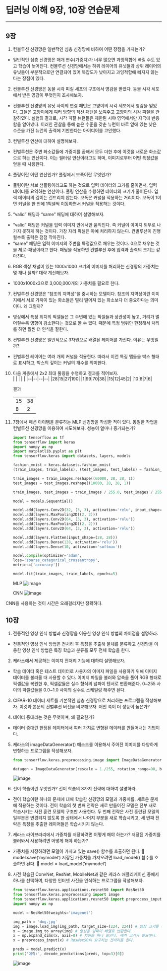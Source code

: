# 딥러닝 이해 9장, 10장 연습문제

---

## 9장

1. 컨볼루션 신경망은 일반적인 심층 신경망에 비하여 어떤 장점을 가지는가?

- 일반적인 심층 신경망은 매개 변수(가중치)가 너무 많으면 과잉적합에 빠질 수도 있고 학습이 늦어진다. 컨볼루션 신경망에서는 하위 레이어의 유닛들과 상위 레이어의 유닛들이 부분적으로만 연결되어 있어 복잡도가 낮아지고 과잉적합에 빠지지 않는다는 장점이 있다.

2. 컨볼루션 신경망은 동물 시각 피질 세포의 구조에서 영감을 받았다. 동물 시각 세포에서 받은 영감이 무엇인지 조사해보자.

- 컨볼루션 신경망의 유닛 사이의 연결 패턴은 고양이의 시각 세포에서 영감을 얻었다. 그들은 고양이에게 여러 방향의 직선 패턴을 보여주고 고양이의 시각 피질을 관찰하였다. 실험의 결과로, 시각 피질 뉴런들은 제한된 시야 영역에서만 자극에 반응함을 알아냈다. 이러한 관찰을 통해 높은 수준을 갖춘 뉴런이 바로 옆에 있는 낮은 수준을 가진 뉴런의 출력에 기반한다는 아이디어를 고안했다.

3. 컨벌루션 연산에 대하여 설명해보자.

- 컨벌루션은 주변 화소값들에 가중치를 곱해서 모두 더한 후에 이것을 새로운 화소값으로 하는 연산이다. 이는 필터링 연산이라고도 하며, 이미지로부터 어떤 특징값을 얻을 때 사용한다.

4. 풀링이란 어떤 연산인가? 풀링에서 보폭이란 무엇인가?

- 풀링이란 서브 샘플링이라고도 하는 것으로 입력 데이터의 크기를 줄이면서, 입력 데이터를 요약하는 연산이다. 풀링 연산을 수행하면 데이터의 크기가 줄어든다. 입력 데이터의 깊이는 건드리지 않는다. 보폭은 커널을 적용하는 거리이다. 보폭이 1이면 커널을 한 번에 1픽셀씩 이동하면서 커널을 적용하는 것이다.

5. “valid” 패딩과 “same” 패딩에 대하여 설명해보자.

- “valid” 패딩은 커널을 입력 이미지 안에서만 움직인다. 즉 커널이 이미지 외부로 나가지 못하게 하는 것이다. 가장 자리 픽셀은 아예 처리하지 않는다. 컨벌루션이 진행될수록 출력은 점점 작아진다.
- “same” 패딩은 입력 이미지의 주변을 특정값으로 채우는 것이다. 0으로 채우는 것을 제로-패딩이라고 한다. 패딩을 적용하면 컨벌루션 후에 입력과 출력의 크기는 같아진다.

6. RGB 색상 채널이 있는 1000x1000 크기의 이미지를 처리하는 신경망의 가중치는 몇 개나 될까? 대략 계산해보자.

- 1000x1000x3으로 3,000,000개의 가중치를 필요로 한다.

7. 컨벌루션 신경망은 “참조의 지역성”을 중시하는 모델이다. 참조의 지역성이란 이미지에서 서로 가까이 있는 화소들은 멀리 떨어져 있는 화소보다 더 중요하다는 의미이다. 왜 그럴까?

- 영상에서 특정 위치의 픽셀들은 그 주변에 있는 픽셀들과 상관성이 높고, 거리가 멀어질수록 영향이 감소한다는 것으로 볼 수 있다. 때문에 특정 범위만 한정해서 처리를 하면 훨씬 더 인식을 잘한다.

8. 컨벌루션 신경망은 일반적으로 3차원으로 배열된 레이어를 가진다. 이유는 무엇일까?

- 컨벌루션 레이어는 여러 개의 커널을 적용한다. 따라서 이런 특징 맵들을 박스 형태로 표시하고, 박스의 깊이는 커널의 개수를 의미한다.

10. 다음 계층에서 2x2 최대 풀링을 수행하고 결과를 적어보자.  
    | | | | |
    |--|--|--|--|
    |28|15|27|190|
    |1|99|70|38|
    |15|12|45|2|
    |10|8|7|6|

    결과

    |     |     |
    | --- | --- |
    | 15  | 38  |
    | 8   | 2   |

11. 7장에서 패션 아이템을 분류하는 MLP 신경망을 작성한 적이 있다. 동일한 작업을 컨벌루션 신경망을 이용하여 시도해보자. 성능이 얼마나 증가되는가?

    ```python
    import tensorflow as tf
    from tensorflow import keras
    import numpy as np
    import matplotlib.pyplot as plt
    from tensorflow.keras import datasets, layers, models

    fashion_mnist = keras.datasets.fashion_mnist
    (train_images, train_labels), (test_images, test_labels) = fashion_mnist.load_data()

    train_images = train_images.reshape((60000, 28, 28, 1))
    test_images = test_images.reshape((10000, 28, 28, 1))

    train_images, test_images = train_images / 255.0, test_images / 255.0

    model = models.Sequential()

    model.add(layers.Conv2D(32, (3, 3), activation='relu', input_shape=(28, 28, 1)))
    model.add(layers.MaxPooling2D((2, 2)))
    model.add(layers.Conv2D(64, (3, 3), activation='relu'))
    model.add(layers.MaxPooling2D((2, 2)))
    model.add(layers.Conv2D(64, (3, 3), activation='relu'))

    model.add(layers.Flatten(input_shape=(28, 28)))
    model.add(layers.Dense(128, activation='relu'))
    model.add(layers.Dense(10, activation='softmax'))

    model.compile(optimizer='adam',
    loss='sparse_categorical_crossentropy',
    metrics=['accuracy'])

    model.fit(train_images, train_labels, epochs=5)
    ```

    MLP
    ![image](https://user-images.githubusercontent.com/76952602/143684455-8dea0480-8233-45bb-982c-a5fb3af2eb51.png)

    CNN
    ![image](https://user-images.githubusercontent.com/76952602/143684464-3f69ce92-561b-417c-86a6-0197909ef420.png)

CNN을 사용하는 것이 시간은 오래걸리지만 정확하다.

## 10장

1. 전통적인 영상 인식 방법과 신경망을 이용한 영상 인식 방법의 차이점을 설명하라.

- 전통적인 영상 인식 방법은 전처리 후 특징을 추출해 물체를 분류하고 신경망을 이용한 영상 인식 방법은 특징 학습과 분류를 모두 전체 학습을 한다.

2. 케라스에서 제공하는 이미지 전처리 기능에 대하여 설명해보자.

- 학습 데이터 혹은 테스트 데이터로 사용자의 이미지 파일을 사용하기 위해 이미지 데이터를 불러올 때 사용할 수 있다. 이미지 파일을 불러와 압축을 풀어 RGB 형태로 픽셀값을 복원한 후, 픽셀값들은 실수 형식의 넘파이 텐서로 변환해준다. 0~255 사이의 픽셀값들을 0.0~1.0 사이의 실수로 스케일링 해주면 된다.

3. CIFAR-10 데이터 세트를 기본적인 심층 신경망으로 처리하는 프로그램을 작성해보자. 이것과 본문의 컨벌루션 버전을 비교해보자. 어떤 쪽이 더 성능이 높은가?

4. 데이터 증대라는 것은 무엇이며, 왜 필요한가?

- 데이터 증대란 한정된 데이터에서 여러 가지로 변형된 데이터를 만들어내는 기법이다.

5. 케라스의 imageDataGenerator() 메소드를 이용해서 주어진 이미지를 다양하게 변형하는 프로그램을 작성해보자.

   ```python
   from tensorflow.keras.preprocessing.image import ImageDataGenerator

   datagen = ImageDataGenerator(rescale = 1./255, rotation_range=90, brightness_range=[0.8, 1.0], width_shift_range=0.2, zoom_range=[0.8, 1.2], height_shift_range=0.2)
   ```

   ![image](https://user-images.githubusercontent.com/76952602/143684501-b5459728-3500-45f3-8fe2-864f1e49bf1b.png)

6. 전이 학습이란 무엇인가? 전이 학습의 3가지 전략에 대하여 설명하라.

- 전이 학습이란 하나의 문제에 대해 학습한 신경망의 모델과 가중치를, 새로운 문제에 적용하는 것이다. 전이 학습의 첫 번째 전략은 새로 만들어진 모델은 전부 새로 학습시키는 사전 훈련 모델의 구조만 사용한다. 두 번째 전략은 사전 훈련된 모델의 일부분은 변경되지 않도록 한 상태에서 나머지 부분을 새로 학습시키고, 세 번째 전략은 특징을 추출한 레이어들은 학습시키지 않는다.

7. 케라스 라이브러리에서 가중치를 저장하려면 어떻게 해야 하는가? 저장된 가중치를 불러와서 사용하려면 어떻게 해야 하는가?

- 가중치를 저장하려면 모델이 가지고 있는 save() 함수를 호출하면 된다.  model.save(‘mymodel’)
  저장된 가중치를 가져오려면 load_model() 함수를 호출하면 된다.  model = load_model(‘mymodel’)

8. 사전 학습된 ConvNet, ResNet, MobileNet과 같은 케라스 애플리케이션 중에서 하나를 선택하여, 다양한 인터넷 사진을 인식하는 프로그램을 작성해보자.

   ```python
   from tensorflow.keras.applications.resnet50 import ResNet50
   from tensorflow.keras.preprocessing import image
   from tensorflow.keras.applications.resnet50 import preprocess_input, decode_predictions
   import numpy as np

   model = ResNet50(weights='imagenet')

   img_path = 'dog.jpg'
   img = image.load_img(img_path, target_size=(224, 224)) # 영상 크기를 변경하고 적재한다.
   x = image.img_to_array(img) # 영상을 넘파이 배열로 변환한다.
   x = np.expand_dims(x, axis=0) # 차원을 하나 늘인다. 배치 크기가 필요하다.
   x = preprocess_input(x) # ResNet50이 요구하는 전처리를 한다.

   preds = model.predict(x)
   print('예측:', decode_predictions(preds, top=3)[0])
   ```

   ![image](https://user-images.githubusercontent.com/76952602/143684606-d38fc7b0-fc46-4e75-8f02-96b1f5853272.png)
